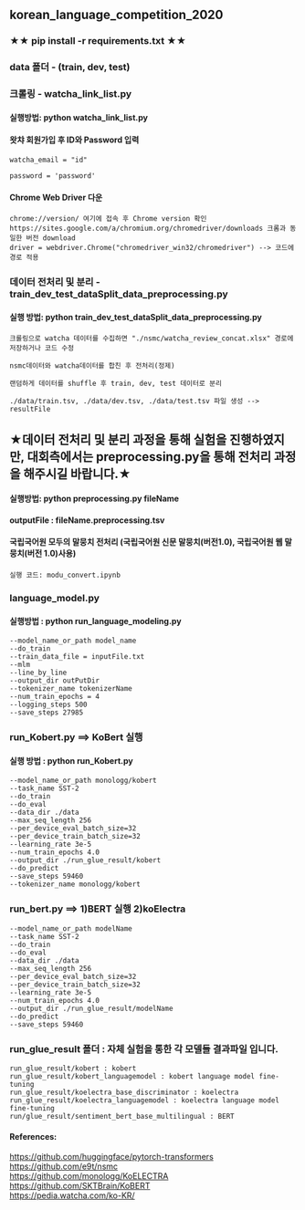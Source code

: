 ## korean_language_competition_2020

### ★★ pip install -r requirements.txt ★★


### data 폴더 - (train, dev, test)


###  크롤링 - watcha_link_list.py  
#### 실행방법: python watcha_link_list.py   
#### 왓챠 회원가입 후 ID와 Password 입력    
    watcha_email = "id"
    
    password = 'password'
    
#### Chrome Web Driver 다운 
    chrome://version/ 여기에 접속 후 Chrome version 확인
    https://sites.google.com/a/chromium.org/chromedriver/downloads 크롬과 동일한 버전 download 
    driver = webdriver.Chrome("chromedriver_win32/chromedriver") --> 코드에 경로 적용

### 데이터 전처리 및 분리 - train_dev_test_dataSplit_data_preprocessing.py
#### 실행 방법: python train_dev_test_dataSplit_data_preprocessing.py
    크롤링으로 watcha 데이터를 수집하면 "./nsmc/watcha_review_concat.xlsx" 경로에 저장하거나 코드 수정 

    nsmc데이터와 watcha데이터를 합친 후 전처리(정제)
    
    랜덤하게 데이터를 shuffle 후 train, dev, test 데이터로 분리
    
    ./data/train.tsv, ./data/dev.tsv, ./data/test.tsv 파일 생성 --> resultFile
    
## ★데이터 전처리 및 분리 과정을 통해 실험을 진행하였지만, 대회측에서는 preprocessing.py을 통해 전처리 과정을 해주시길 바랍니다.★
#### 실행방법: python preprocessing.py fileName 
#### outputFile : fileName.preprocessing.tsv


#### 국립국어원 모두의 말뭉치 전처리 (국립국어원 신문 말뭉치(버전1.0), 국립국어원 웹 말뭉치(버전 1.0)사용)
    실행 코드: modu_convert.ipynb 


### language_model.py

#### 실행방법 : python run_language_modeling.py
    --model_name_or_path model_name
    --do_train
    --train_data_file = inputFile.txt
    --mlm
    --line_by_line
    --output_dir outPutDir
    --tokenizer_name tokenizerName
    --num_train_epochs = 4
    --logging_steps 500
    --save_steps 27985



### run_Kobert.py ==> KoBert 실행

#### 실행 방법 : python run_Kobert.py 
    --model_name_or_path monologg/kobert
    --task_name SST-2
    --do_train
    --do_eval
    --data_dir ./data
    --max_seq_length 256
    --per_device_eval_batch_size=32
    --per_device_train_batch_size=32
    --learning_rate 3e-5
    --num_train_epochs 4.0
    --output_dir ./run_glue_result/kobert
    --do_predict
    --save_steps 59460
    --tokenizer_name monologg/kobert
                 
### run_bert.py ==> 1)BERT 실행 2)koElectra
 
    --model_name_or_path modelName  
    --task_name SST-2  
    --do_train  
    --do_eval  
    --data_dir ./data  
    --max_seq_length 256  
    --per_device_eval_batch_size=32  
    --per_device_train_batch_size=32  
    --learning_rate 3e-5  
    --num_train_epochs 4.0  
    --output_dir ./run_glue_result/modelName  
    --do_predict  
    --save_steps 59460  
    
    
### run_glue_result 폴더 : 자체 실험을 통한 각 모델들 결과파일 입니다.
    run_glue_result/kobert : kobert
    run_glue_result/kobert_languagemodel : kobert language model fine-tuning
    run_glue_result/koelectra_base_discriminator : koelectra
    run_glue_result/koelectra_languagemodel : koelectra language model fine-tuning
    run/glue_result/sentiment_bert_base_multilingual : BERT
    
    
#### References:  
https://github.com/huggingface/pytorch-transformers  
https://github.com/e9t/nsmc  
https://github.com/monologg/KoELECTRA  
https://github.com/SKTBrain/KoBERT  
https://pedia.watcha.com/ko-KR/

